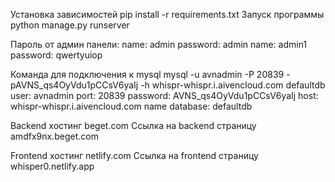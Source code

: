 Установка зависимостей
pip install -r requirements.txt
Запуск программы
python manage.py runserver

Пароль от админ панели:
name: admin
password: admin
name: admin1
password: qwertyuiop


Команда для подключения к mysql 
mysql -u avnadmin -P 20839 -pAVNS_qs4OyVdu1pCCsV6yaIj -h whispr-whispr.i.aivencloud.com defaultdb
user: avnadmin
port: 20839
password: AVNS_qs4OyVdu1pCCsV6yaIj
host: whispr-whispr.i.aivencloud.com
name database: defaultdb

Backend хостинг beget.com
Ссылка на backend страницу amdfx9nx.beget.com

Frontend хостинг netlify.com
Ссылка на frontend страницу whisper0.netlify.app

